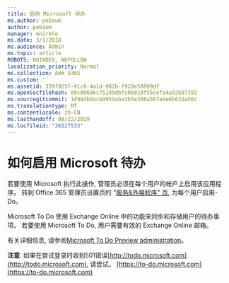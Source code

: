 ```yaml
---
title: 启用 Microsoft 待办
ms.author: pebaum
author: pebaum
manager: mnirkhe
ms.date: 3/1/2018
ms.audience: Admin
ms.topic: article
ROBOTS: NOINDEX, NOFOLLOW
localization_priority: Normal
ms.collection: Adm_O365
ms.custom: ''
ms.assetid: 339f925f-91c8-4a1d-902b-f920e58999df
ms.openlocfilehash: 09c80696c75189dbfc0b810f55cefa4a92b97392
ms.sourcegitcommit: 1d98db8acb9959aba3b5e308a567ade6b62da56c
ms.translationtype: MT
ms.contentlocale: zh-CN
ms.lasthandoff: 08/22/2019
ms.locfileid: "36527533"
---
```

# <a name="how-to-enable-microsoft-to-do"></a>如何启用 Microsoft 待办

若要使用 Microsoft 执行此操作, 管理员必须在每个用户的帐户上启用该应用程序。 转到 Office 365 管理员设置页的 "[服务&amp;外接程序" 页](https://portal.office.com/adminportal/home#/Settings/ServicesAndAddIns), 为每个用户启用-Do。 
  
Microsoft To Do 使用 Exchange Online 中的功能来同步和存储用户的待办事项。 若要使用 Microsoft To Do, 用户需要有效的 Exchange Online 邮箱。
  
有关详细信息, 请参阅[Microsoft To Do Preview administration](https://support.office.com/article/490c1a8c-2333-4952-8125-841afadb9620.aspx)。
  
 **注意**: 如果在尝试登录时收到501错误[http://todo.microsoft.com](http://todo.microsoft.com), 请尝试。 [https://to-do.microsoft.com](https://to-do.microsoft.com)
  

